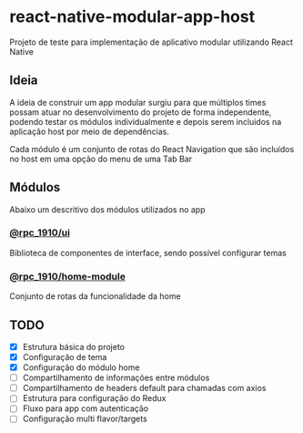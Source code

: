 # react-native-modular-app-host

Projeto de teste para implementação de aplicativo modular utilizando React Native

## Ideia

A ideia de construir um app modular surgiu para que múltiplos times possam atuar no desenvolvimento do projeto de forma independente, podendo testar os módulos individualmente e depois serem incluidos na aplicação host por meio de dependências.

Cada módulo é um conjunto de rotas do React Navigation que são incluídos no host em uma opção do menu de uma Tab Bar

## Módulos

Abaixo um descritivo dos módulos utilizados no app

### [@rpc_1910/ui](https://github.com/rpc1910/rn-ui-lib)

Biblioteca de componentes de interface, sendo possível configurar temas

### [@rpc_1910/home-module](https://github.com/rpc1910/rn-home-module)

Conjunto de rotas da funcionalidade da home

## TODO

- [x] Estrutura básica do projeto
- [x] Configuração de tema
- [x] Configuração do módulo home
- [ ] Compartilhamento de informações entre módulos
- [ ] Compartilhamento de headers default para chamadas com axios
- [ ] Estrutura para configuração do Redux
- [ ] Fluxo para app com autenticação
- [ ] Configuração multi flavor/targets
